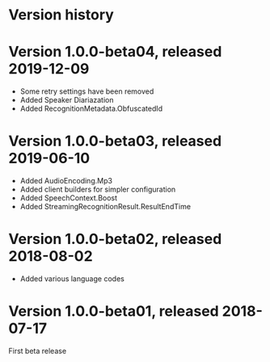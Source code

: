 # Version history

# Version 1.0.0-beta04, released 2019-12-09

- Some retry settings have been removed
- Added Speaker Diariazation
- Added RecognitionMetadata.ObfuscatedId

# Version 1.0.0-beta03, released 2019-06-10

- Added AudioEncoding.Mp3
- Added client builders for simpler configuration
- Added SpeechContext.Boost
- Added StreamingRecognitionResult.ResultEndTime

# Version 1.0.0-beta02, released 2018-08-02

- Added various language codes

# Version 1.0.0-beta01, released 2018-07-17

First beta release
